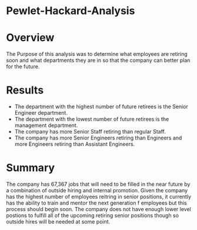 # Pewlet-Hackard-Analysis
# Overview
The Purpose of this analysis was to determine what employees are retiring soon and what departments they are in so that the company can better plan for the future. 
# Results
* The department with the highest number of future retirees is the Senior Engineer department.
* The department with the lowest number of future retirees is the management department.
* The company has more Senior Staff retiring than regular Staff.
* The company has more Senior Engineers retiring than Engineers and more Engineers retiring than Assistant Engineers.
# Summary
The company has 67,367 jobs that will need to be filled in the near future by a combination of outside hiring and internal promotion. 
Given the company has the highest number of employees reitring in senior positions, it currently has the ability to train and mentor the next generation f employees but this process should begin soon. The company does not have enough lower level postions to fulfill all of the upcoming retiring senior positions though so outside hires will be needed at some point. 
